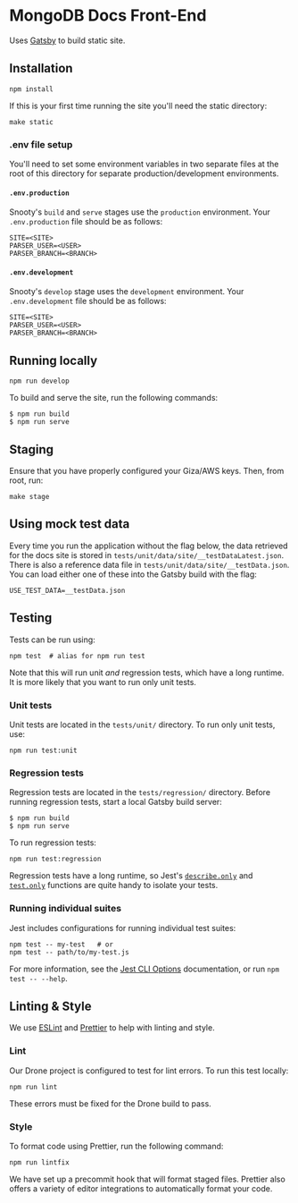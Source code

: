 # MongoDB Docs Front-End

Uses [Gatsby](https://www.gatsbyjs.org/) to build static site.

## Installation

```shell
npm install
```

If this is your first time running the site you'll need the static directory:

```shell
make static
```

### .env file setup

You'll need to set some environment variables in two separate files at the root of this directory for separate production/development environments.

#### `.env.production`
Snooty's `build` and `serve` stages use the `production` environment. Your `.env.production` file should be as follows:
```
SITE=<SITE>
PARSER_USER=<USER>
PARSER_BRANCH=<BRANCH>
```

#### `.env.development`
Snooty's `develop` stage uses the `development` environment. Your `.env.development` file should be as follows:
```
SITE=<SITE>
PARSER_USER=<USER>
PARSER_BRANCH=<BRANCH>
```

## Running locally

```shell
npm run develop
```

To build and serve the site, run the following commands:

```shell
$ npm run build
$ npm run serve
```

## Staging
Ensure that you have properly configured your Giza/AWS keys. Then, from root, run:

```shell
make stage
```

## Using mock test data

Every time you run the application without the flag below, the data retrieved for the docs site is stored in `tests/unit/data/site/__testDataLatest.json`. There is also a reference data file in `tests/unit/data/site/__testData.json`. You can load either one of these into the Gatsby build with the flag:

```shell
USE_TEST_DATA=__testData.json
```

## Testing
Tests can be run using:

```shell
npm test  # alias for npm run test
```
Note that this will run unit *and* regression tests, which have a long runtime. It is more likely that you want to run only unit tests.

### Unit tests
Unit tests are located in the `tests/unit/` directory. To run only unit tests, use:

```shell
npm run test:unit
```

### Regression tests
Regression tests are located in the `tests/regression/` directory. Before running regression tests, start a local Gatsby build server:

```shell
$ npm run build
$ npm run serve
```

To run regression tests:

```shell
npm run test:regression
```

Regression tests have a long runtime, so Jest's [`describe.only`](https://jestjs.io/docs/en/api#describeonlyname-fn) and [`test.only`](https://jestjs.io/docs/en/api#testonlyname-fn-timeout) functions are quite handy to isolate your tests.

### Running individual suites
Jest includes configurations for running individual test suites:

```shell
npm test -- my-test   # or
npm test -- path/to/my-test.js
```

For more information, see the [Jest CLI Options](https://jestjs.io/docs/en/cli) documentation, or run `npm test -- --help`.

## Linting & Style
We use [ESLint](https://eslint.org) and [Prettier](https://prettier.io) to help with linting and style.

### Lint
Our Drone project is configured to test for lint errors. To run this test locally:

```shell
npm run lint
```

These errors must be fixed for the Drone build to pass.

### Style
To format code using Prettier, run the following command:

```shell
npm run lintfix
```

We have set up a precommit hook that will format staged files. Prettier also offers a variety of editor integrations to automatically format your code.

